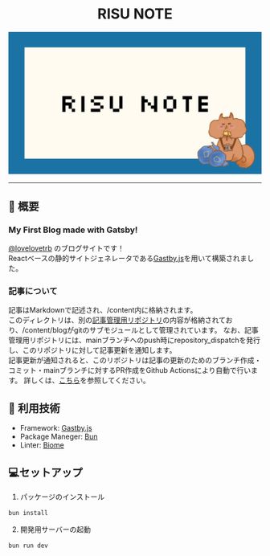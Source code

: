 <div align="center">
    <h1>RISU NOTE</h1>
    <img src="./src/images/card.jpg" alt="属性">
</div>
    
---

## 📎 概要
### My First Blog made with Gatsby!
[@lovelovetrb](https://lovelovetrb.com) のブログサイトです！  
Reactベースの静的サイトジェネレータである[Gastby.js](https://www.gatsbyjs.com/)を用いて構築されました。

### 記事について
記事はMarkdownで記述され、/content内に格納されます。  
このディレクトリは、別の[記事管理用リポジトリ](https://github.com/lovelovetrb/lovelovetrb-tech-article)の内容が格納されており、/content/blogがgitのサブモジュールとして管理されています。
なお、記事管理用リポジトリには、mainブランチへのpush時にrepository_dispatchを発行し、このリポジトリに対して記事更新を通知します。  
記事更新が通知されると、このリポジトリは記事の更新のためのブランチ作成・コミット・mainブランチに対するPR作成をGithub Actionsにより自動で行います。
詳しくは、[こちら](./.github/workflows/article_update.yaml)を参照してください。

## 💫 利用技術
- Framework: [Gastby.js](https://www.gatsbyjs.com/)
- Package Maneger: [Bun](https://bun.sh/)
- Linter: [Biome](https://biomejs.dev/ja/)

## 💻セットアップ
1. パッケージのインストール
```bash
bun install
```

2. 開発用サーバーの起動
```
bun run dev
```

